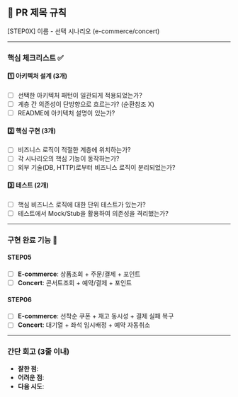 ## :pushpin: PR 제목 규칙
[STEP0X] 이름 - 선택 시나리오 (e-commerce/concert)

---
### **핵심 체크리스트** :white_check_mark:

#### :one: 아키텍처 설계 (3개)
- [ ] 선택한 아키텍처 패턴이 일관되게 적용되었는가?
- [ ] 계층 간 의존성이 단방향으로 흐르는가? (순환참조 X)
- [ ] README에 아키텍처 설명이 있는가?

#### :two: 핵심 구현 (3개)
- [ ] 비즈니스 로직이 적절한 계층에 위치하는가?
- [ ] 각 시나리오의 핵심 기능이 동작하는가?
- [ ] 외부 기술(DB, HTTP)로부터 비즈니스 로직이 분리되었는가?

#### :three: 테스트 (2개)
- [ ] 핵심 비즈니스 로직에 대한 단위 테스트가 있는가?
- [ ] 테스트에서 Mock/Stub을 활용하여 의존성을 격리했는가?

---
### **구현 완료 기능** :pencil:

#### STEP05
- [ ] **E-commerce**: 상품조회 + 주문/결제 + 포인트
- [ ] **Concert**: 콘서트조회 + 예약/결제 + 포인트

#### STEP06
- [ ] **E-commerce**: 선착순 쿠폰 + 재고 동시성 + 결제 실패 복구
- [ ] **Concert**: 대기열 + 좌석 임시배정 + 예약 자동취소

---
### **간단 회고** (3줄 이내)
- **잘한 점**:
- **어려운 점**:
- **다음 시도**:


